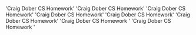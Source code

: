 'Craig Dober CS Homework'
'Craig Dober CS Homework'
'Craig Dober CS Homework'
'Craig Dober CS Homework'
'Craig Dober CS Homework'
'Craig Dober CS Homework'
'Craig Dober CS Homework '
'Craig Dober CS Homework '
